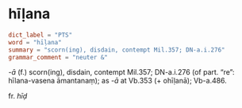 # hīḷana

``` toml
dict_label = "PTS"
word = "hīḷana"
summary = "scorn(ing), disdain, contempt Mil.357; DN-a.i.276"
grammar_comment = "neuter &"
```

*\-ā* (f.) scorn(ing), disdain, contempt Mil.357; DN\-a.i.276 (of part. “re”: hīlana\-vasena āmantanaṃ); as *\-ā* at Vb.353 (\+ ohīḷanā); Vb\-a.486.

fr. *hīḍ*

